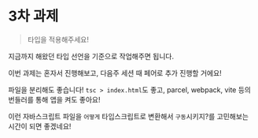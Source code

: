# 3차 과제
> 타입을 적용해주세요!

지금까지 해왔던 타입 선언을 기준으로 작업해주면 됩니다.

이번 과제는 혼자서 진행해보고, 다음주 세션 때 페어로 추가 진행할 거에요!

파일을 분리해도 좋습니다! `tsc > index.html`도 좋고, parcel, webpack, vite 등의 번들러를 통해 앱을 켜도 좋아요!

이런 자바스크립트 파일을 `어떻게` 타입스크립트로 변환해서 `구동`시키지?를 고민해보는 시간이 되면 좋겠네요!
